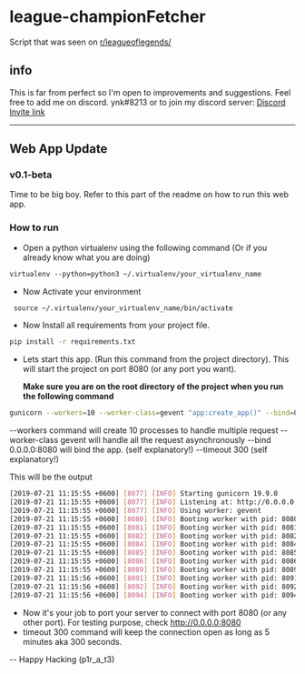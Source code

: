 # league-championFetcher

Script that was seen on [r/leagueoflegends/](https://www.reddit.com/r/leagueoflegends/comments/cctwey/i_created_a_program_to_calculate_how_many_times/)

## info

This is far from perfect so I'm open to improvements and suggestions.
Feel free to add me on discord. ynk#8213 or to join my discord server: [Discord Invite link](https://discordapp.com/invite/gweJvhp)

-------------------------------------------------------------

## Web App Update

### v0.1-beta

Time to be big boy.
Refer to this part of the readme on how to run this web app.

### How to run

* Open a python virtualenv using the following command (Or if you already know what you are doing)

``` markdown
virtualenv --python=python3 ~/.virtualenv/your_virtualenv_name
```

* Now Activate your environment

``` markdown
 source ~/.virtualenv/your_virtualenv_name/bin/activate
```

* Now Install all requirements from your project file.

``` bash
pip install -r requirements.txt
```

* Lets start this app. (Run this command from the project directory). This will start the project on port 8080 (or any port you want).
  
  **Make sure you are on the root directory of the project when you run the following command**

```  bash
gunicorn --workers=10 --worker-class=gevent "app:create_app()" --bind=0.0.0.0:8080 --timeout 300
```

--workers command will create 10 processes to handle multiple request
--worker-class gevent will handle all the request asynchronously
--bind 0.0.0.0:8080 will bind the app. (self explanatory!)
--timeout 300 (self explanatory!)

This will be the output

```  bash
[2019-07-21 11:15:55 +0600] [8077] [INFO] Starting gunicorn 19.9.0
[2019-07-21 11:15:55 +0600] [8077] [INFO] Listening at: http://0.0.0.0:8080 (8077)
[2019-07-21 11:15:55 +0600] [8077] [INFO] Using worker: gevent
[2019-07-21 11:15:55 +0600] [8080] [INFO] Booting worker with pid: 8080
[2019-07-21 11:15:55 +0600] [8081] [INFO] Booting worker with pid: 8081
[2019-07-21 11:15:55 +0600] [8082] [INFO] Booting worker with pid: 8082
[2019-07-21 11:15:55 +0600] [8084] [INFO] Booting worker with pid: 8084
[2019-07-21 11:15:55 +0600] [8085] [INFO] Booting worker with pid: 8085
[2019-07-21 11:15:55 +0600] [8086] [INFO] Booting worker with pid: 8086
[2019-07-21 11:15:55 +0600] [8089] [INFO] Booting worker with pid: 8089
[2019-07-21 11:15:56 +0600] [8091] [INFO] Booting worker with pid: 8091
[2019-07-21 11:15:56 +0600] [8092] [INFO] Booting worker with pid: 8092
[2019-07-21 11:15:56 +0600] [8094] [INFO] Booting worker with pid: 8094
```

* Now it's your job to port your server to connect with port 8080 (or any other port). For testing purpose,
check http://0.0.0.0:8080
* timeout 300 command will keep the connection open as long as 5 minutes aka 300 seconds.

-- Happy Hacking (p1r_a_t3)
